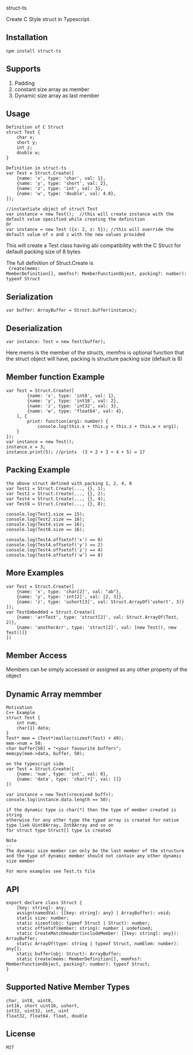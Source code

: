 struct-ts

Create C Style struct in Typescript.

Installation
------------
    npm install struct-ts

Supports
--------
1. Padding
2. constant size array as member
3. Dynamic size array as last member

Usage
-----

    Definition of C Struct
    struct Test {
        char x;
        short y;
        int z;
        double w;
    }

    Definition in struct-ts
    var Test = Struct.Create([
        {name: 'x', type: 'char', val: 1},
        {name: 'y', type: 'short', val: 2},
        {name: 'z', type: 'int', val: 3},
        {name: 'w', type: 'double', val: 4.0},
    ]);

    //instantiate object of struct Test
    var instance = new Test();  //this will create instance with the default value specified while creating the definition
    Or
    var instance = new Test ({x: 2, z: 5}); //this will override the default value of x and z with the new values provided

This will create a Test class having abi compatibility with the C Struct for default packing size of 8 bytes

The full definition of Struct.Create is <br>
<code>
    Create(mems: MemberDefinition[], memfns?: MemberFunctionObject, packing?: number): typeof Struct
</code>

Serialization
--
    var buffer: ArrayBuffer = Struct.buffer(instance);
Deserialization
--
    var instance: Test = new Test(buffer);

Here mems is the member of the structs,
memfns is optional function that the struct object will have, packing is structure packing size (default is 8)

Member function Example
------
    var Test = Struct.Create([
            {name: 'x', type: 'int8', val: 1},
            {name: 'y', type: 'int16', val: 2},
            {name: 'z', type: 'int32', val: 3},
            {name: 'w', type: 'float64', val: 4},
        ], {
            print: function(arg1: number) {
                console.log(this.x + this.y + this.z + this.w + arg1);
        }
    });
    var instance = new Test();
    instance.x = 3;
    instance.print(5); //prints  (3 + 2 + 3 + 4 + 5) = 17

Packing Example
--
    the above struct defined with packing 1, 2, 4, 8
    var Test1 = Struct.Create(..., {}, 1);
    var Test2 = Struct.Create(..., {}, 2);
    var Test4 = Struct.Create(..., {}, 4);
    var Test8 = Struct.Create(..., {}, 8);

    console.log(Test1.size == 15);
    console.log(Test2.size == 16);
    console.log(Test4.size == 16);
    console.log(Test8.size == 16);

    console.log(Test4.offsetof('x') == 0)
    console.log(Test4.offsetof('y') == 2)
    console.log(Test4.offsetof('z') == 4)
    console.log(Test4.offsetof('w') == 8)

More Examples
--
    var Test = Struct.Create([
        {name: 'x', type: 'char[2]', val: "ab"},
        {name: 'y', type: 'int[2]', val: [2, 3]},
        {name: 'z', type: 'ushort[3]', val: Struct.ArrayOf('ushort', 3)}
    ]);
    var TestEmbedded = Struct.Create([
        {name: 'arrTest', type: 'struct[2]', val: Struct.ArrayOf(Test, 2)},
        {name: 'anotherArr', type: 'struct[2]', val: [new Test(), new Test()]}
    ])

Member Access
--
Members can be simply accessed or assigned as any other property of the object

Dynamic Array memmber
--
    Motivation
    C++ Example
    struct Test {
        int num;
        char[1] data;
    }
    Test* mem = (Test*)malloc(sizeof(Test) + 49);
    mem->num = 50;
    char buffer[50] = "<your favourite buffer>";
    memcpy(mem->data, buffer, 50);

    on the typescript side
    var Test = Struct.Create([
        {name: 'num', type: 'int', val: 0},
        {name: 'data', type: 'char[*]', val: []}
    ])

    var instance = new Test(<received buff>);
    console.log(instance.data.length == 50);

    if the dynamic type is char[*] then the type of member created is string
    otherwise for any other type the typed array is created for native type liek Uint8Array, Int8Array and so on
    for struct type Struct[] type is created

    Note
    --
    The dynamic size member can only be the last member of the structure and the type of dynamic member should not contain any other dynamic size member

    For more examples see Test.ts file

API
--
    export declare class Struct {
        [key: string]: any;
        assign(namedVal: {[key: string]: any} | ArrayBuffer): void;
        static size: number;
        static sizeof(obj: typeof Struct | Struct): number;
        static offsetof(member: string): number | undefined;
        static CreateMatchHeader(includeMember: {[key: string]: any}): ArrayBuffer;
        static ArrayOf(type: string | typeof Struct, numElem: number): any[];
        static buffer(obj: Struct): ArrayBuffer;
        static Create(mems: MemberDefinition[], memfns?: MemberFunctionObject, packing?: number): typeof Struct;
    }
Supported Native Member Types
---
    char, int8, uint8,
    int16, short uint16, ushort,
    int32, uint32, int, uint
    float32, float64. float, double

License
--
    MIT